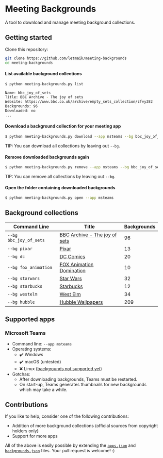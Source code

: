# Meeting Backgrounds

A tool to download and manage meeting background collections.


## Getting started

Clone this repository:
```sh
git clone https://github.com/letmaik/meeting-backgrounds
cd meeting-backgrounds
```

#### List available background collections
```sh
$ python meeting-backgrounds.py list

Name: bbc_joy_of_sets
Title: BBC Archive - The joy of sets
Website: https://www.bbc.co.uk/archive/empty_sets_collection/zfvy382
Backgrounds: 96
Downloaded: no
...
```

#### Download a background collection for your meeting app
```sh
$ python meeting-backgrounds.py download --app msteams --bg bbc_joy_of_sets
```
TIP: You can download all collections by leaving out `--bg`.

#### Remove downloaded backgrounds again
```sh
$ python meeting-backgrounds.py remove --app msteams --bg bbc_joy_of_sets
```
TIP: You can remove all collections by leaving out `--bg`.

#### Open the folder containing downloaded backgrounds
```sh
$ python meeting-backgrounds.py open --app msteams
```

## Background collections

<!-- Re-generate with meeting-backgrounds.py list --markdown -->

Command Line | Title | Backgrounds
-------------|-------|------------
`--bg bbc_joy_of_sets` | [BBC Archive - The joy of sets](https://www.bbc.co.uk/archive/empty_sets_collection/zfvy382) | 96
`--bg pixar` | [Pixar](https://news.disney.com/pixar-video-backgrounds-available) | 13
`--bg dc` | [DC Comics](https://www.dccomics.com/blog/2020/04/01/dial-in-from-the-dc-universe-with-these-virtual-backgrounds) | 20
`--bg fox_animation` | [FOX Animation Domination](https://www.fox.com/animation-domination/download-zoom-backgrounds/) | 10
`--bg starwars` | [Star Wars](https://www.starwars.com/news/star-wars-backgrounds) | 32
`--bg starbucks` | [Starbucks](https://stories.starbucks.com/stories/2020/you-can-still-work-from-starbucks-with-virtual-backgrounds/) | 12
`--bg westelm` | [West Elm](https://blog.westelm.com/2020/03/18/download-these-video-conference-backgrounds-will-let-you-dial-in-from-your-dream-home/) | 34
`--bg hubble` | [Hubble Wallpapers](https://www.spacetelescope.org/images/archive/search/?ranking=80&type=Observation&minimum_size=4&wallpapers=on&sort=-release_date) | 209

## Supported apps

### Microsoft Teams

- Command line: `--app msteams`
- Operating systems:
  - ✔️ Windows
  - ✔️ macOS (untested)
  - ❌ Linux ([backgrounds not supported yet](https://microsoftteams.uservoice.com/forums/555103-public/suggestions/40247473-background-effects-teams-for-linux))
- Gotchas:
  - After downloading backgrounds, Teams must be restarted.
  - On start-up, Teams generates thumbnails for new backgrounds which may take a while.

## Contributions

If you like to help, consider one of the following contributions:
- Addition of more background collections (official sources from copyright holders only)
- Support for more apps

All of the above is easily possible by extending the [`apps.json`](apps.json) and [`backgrounds.json`](backgrounds.json) files.
Your pull request is welcome! :)
